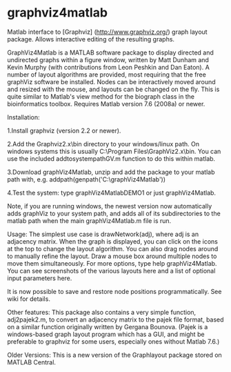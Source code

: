 graphviz4matlab
===============

Matlab interface to 
[Graphviz]
(http://www.graphviz.org/)
graph layout package. Allows interactive editing of the resulting graphs.

GraphViz4Matlab is a MATLAB software package to display directed and undirected graphs within a figure window, written by Matt Dunham and Kevin Murphy (with contributions from Leon Peshkin and Dan Eaton). A number of layout algorithms are provided, most requiring that the free graphViz software be installed. Nodes can be interactively moved around and resized with the mouse, and layouts can be changed on the fly. This is quite similar to Matlab's view method for the biograph class in the bioinformatics toolbox. Requires Matlab version 7.6 (2008a) or newer.

Installation:

1.Install graphviz (version 2.2 or newer).

2.Add the Graphviz2.x\bin directory to your windows/linux path. On windows systems this is usually C:\Program Files\GraphViz2.x\bin. You can use the included addtosystempathGV.m function to do this within matlab.

3.Download graphViz4Matlab, unzip and add the package to your matlab path with, e.g. addpath(genpath('C:\graphViz4Matlab'))

4.Test the system: type graphViz4MatlabDEMO1 or just graphViz4Matlab. 

Note, if you are running windows, the newest version now automatically adds graphViz to your system path, and adds all of its subdirectories to the matlab path when the main graphViz4Matlab.m file is run.

Usage: The simplest use case is drawNetwork(adj), where adj is an adjacency matrix. When the graph is displayed, you can click on the icons at the top to change the layout algorithm. You can also drag nodes around to manually refine the layout. Draw a mouse box around multiple nodes to move them simultaneously. For more options, type help graphViz4Matlab. You can see screenshots of the various layouts here and a list of optional input parameters here.

It is now possible to save and restore node positions programmatically. See wiki for details. 

Other features: This package also contains a very simple function, adj2pajek2.m, to convert an adjacency matrix to the pajek file format, based on a similar function originally written by Gergana Bounova. (Pajek is a windows-based graph layout program which has a GUI, and might be preferable to graphviz for some users, especially ones without Matlab 7.6.)

Older Versions: This is a new version of the Graphlayout package stored on MATLAB Central. 
